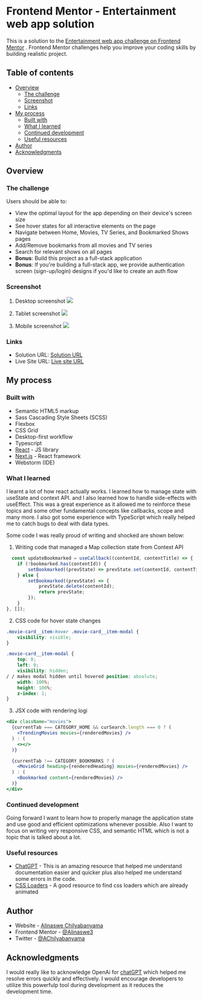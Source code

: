 # Frontend Mentor - Entertainment web app solution

This is a solution to
the [Entertainment web app challenge on Frontend Mentor](https://www.frontendmentor.io/challenges/entertainment-web-app-J-UhgAW1X)
. Frontend Mentor challenges help you improve your coding skills by building realistic project.

## Table of contents

- [Overview](#overview)
  - [The challenge](#the-challenge)
  - [Screenshot](#screenshot)
  - [Links](#links)
- [My process](#my-process)
  - [Built with](#built-with)
  - [What I learned](#what-i-learned)
  - [Continued development](#continued-development)
  - [Useful resources](#useful-resources)
- [Author](#author)
- [Acknowledgments](#acknowledgments)

## Overview

### The challenge

Users should be able to:

- View the optimal layout for the app depending on their device's screen size
- See hover states for all interactive elements on the page
- Navigate between Home, Movies, TV Series, and Bookmarked Shows pages
- Add/Remove bookmarks from all movies and TV series
- Search for relevant shows on all pages
- **Bonus**: Build this project as a full-stack application
- **Bonus**: If you're building a full-stack app, we provide authentication screen (sign-up/login) designs if you'd like
  to create an auth flow

### Screenshot

1. Desktop screenshot
   ![](./screenshots/snap-desktop.webp)

2. Tablet screenshot
   ![](./screenshots/snap-tablet.webp)

3. Mobile screenshot
   ![](./screenshots/snap-mobile.webp)

### Links

- Solution URL: [Solution URL](https://your-solution-url.com)
- Live Site URL: [Live site URL](https://zetflix-movies.netlify.app/)

## My process

### Built with

- Semantic HTML5 markup
- Sass Cascading Style Sheets (SCSS)
- Flexbox
- CSS Grid
- Desktop-first workflow
- Typescript
- [React](https://reactjs.org/) - JS library
- [Next.js](https://nextjs.org/) - React framework
- Webstorm (IDE)

### What I learned

I learnt a lot of how react actually works. I learned how to manage state with useState and context API. and I also
learned how to handle side-effects with useEffect. This was a great experience as it allowed me to reinforce these
topics and some other fundamental concepts like callbacks, scope and many more. I also got some experience with
TypeScript which really helped me to catch bugs to deal with data types.

Some code I was really proud of writing and shocked are shown below:

1. Writing code that managed a Map collection state from Context API

```TypeScript
  const updateBookmarked = useCallback((contentId, contentTitle) => {
    if (!bookmarked.has(contentId)) {
        setBookmarked((prevState) => prevState.set(contentId, contentTitle));
    } else {
        setBookmarked((prevState) => {
            prevState.delete(contentId);
            return prevState;
        });
    }
}, []);
```

2. CSS code for hover state changes

```css
.movie-card__item:hover .movie-card__item-modal {
    visibility: visible;
}

.movie-card__item-modal {
    top: 0;
    left: 0;
    visibility: hidden;
/ / makes modal hidden until hovered position: absolute;
    width: 100%;
    height: 100%;
    z-index: 1;
}
```

3. JSX code with rendering logi

```jsx
<div className="movies">
  {currentTab === CATEGORY_HOME && curSearch.length === 0 ? (
    <TrendingMovies movies={renderedMovies} />
  ) : (
    <></>
  )}

  {currentTab !== CATEGORY_BOOKMARKS ? (
    <MovieGrid heading={renderedHeading} movies={renderedMovies} />
  ) : (
    <Bookmarked content={renderedMovies} />
  )}
</div>
```

### Continued development

Going forward I want to learn how to properly manage the
application state and use good and efficient optimizations whenever possible. Also I want to focus on writing very
responsive CSS, and semantic HTML which is not a topic that is talked about a lot.

### Useful resources

- [ChatGPT](https://chat.openai.com/) - This is an amazing resource that helped me understand documentation easier and
  quicker plus also helped me understand some errors in the code.
- [CSS Loaders](https://cssloaders.github.io/) - A good resource to find css loaders which are already animated

## Author

- Website - [Alinaswe Chilyabanyama](https://www.alinaswecodes.com)
- Frontend Mentor - [@Alinaswe3](https://www.frontendmentor.io/profile/Alinaswe3)
- Twitter - [@AChilyabanyama](https://twitter.com/AChilyabanyama/)

## Acknowledgments

I would really like to acknowledge OpenAi for [chatGPT](https://chat.openai.com/) which helped me resolve errors quickly
and effectively. I would encourage developers to utilize this powerfulp tool during development as it reduces the
development time.
